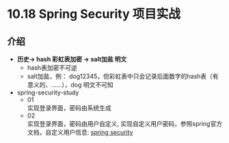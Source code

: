 # 10.18 Spring Security 项目实战
## 介绍
- **历史-> hash 彩虹表加密 -> salt加盐 明文**
    - hash表加密不可逆
    - salt加盐，例： dog12345，但彩虹表中只会记录后面数字的hash表（有意义的、……），dog 明文不可知
- spring-security-study
    - 01<br>
        实现登录界面，密码由系统生成
    - 02<br>
        实现登录界面，密码由用户自定义, 实现自定义用户密码，参照spring官方文档，自定义用户信息:
      [spring security](https://docs.spring.io/spring-security/reference/servlet/authentication/passwords/index.html)
